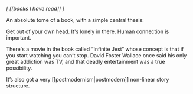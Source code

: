 *[ [[books I have read]] ]*

An absolute tome of a book, with a simple central thesis: 

Get out of your own head. It's lonely in there. Human connection is important.

There's a movie in the book called “Infinite Jest“ whose concept is that if you start watching you can’t stop. David Foster Wallace once said his only great addiction was TV, and that deadly entertainment was a true possibility.

It’s also got a very [[postmodernism|postmodern]] non-linear story structure. 